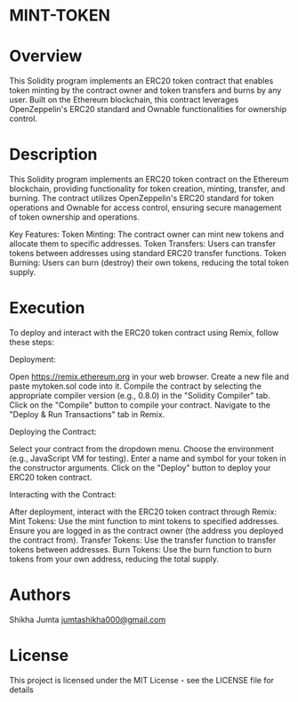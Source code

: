# MINT-TOKEN
# Overview
This Solidity program implements an ERC20 token contract that enables token minting by the contract owner and token transfers and burns by any user. Built on the Ethereum blockchain, this contract leverages OpenZeppelin's ERC20 standard and Ownable functionalities for ownership control.

# Description
This Solidity program implements an ERC20 token contract on the Ethereum blockchain, providing functionality for token creation, minting, transfer, and burning. The contract utilizes OpenZeppelin's ERC20 standard for token operations and Ownable for access control, ensuring secure management of token ownership and operations.

Key Features:
Token Minting: The contract owner can mint new tokens and allocate them to specific addresses.
Token Transfers: Users can transfer tokens between addresses using standard ERC20 transfer functions.
Token Burning: Users can burn (destroy) their own tokens, reducing the total token supply.

# Execution
To deploy and interact with the ERC20 token contract using Remix, follow these steps:

Deployment:

Open https://remix.ethereum.org in your web browser.
Create a new file and paste mytoken.sol code into it.
Compile the contract by selecting the appropriate compiler version (e.g., 0.8.0) in the "Solidity Compiler" tab.
Click on the "Compile" button to compile your contract.
Navigate to the "Deploy & Run Transactions" tab in Remix.

Deploying the Contract:

Select your contract from the dropdown menu.
Choose the environment (e.g., JavaScript VM for testing).
Enter a name and symbol for your token in the constructor arguments.
Click on the "Deploy" button to deploy your ERC20 token contract.

Interacting with the Contract:

After deployment, interact with the ERC20 token contract through Remix:
Mint Tokens: Use the mint function to mint tokens to specified addresses. Ensure you are logged in as the contract owner (the address you deployed the contract from).
Transfer Tokens: Use the transfer function to transfer tokens between addresses.
Burn Tokens: Use the burn function to burn tokens from your own address, reducing the total supply.

# Authors
Shikha Jumta jumtashikha000@gmail.com

# License
This project is licensed under the MIT License - see the LICENSE file for details
